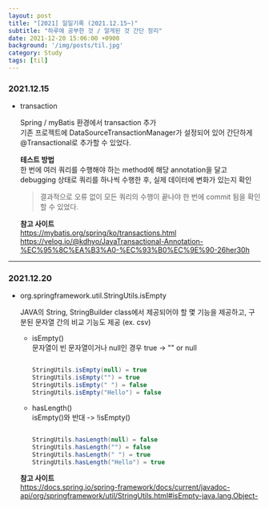 ```yaml
---
layout: post
title: "[2021] 일일기록 (2021.12.15~)"
subtitle: "하루에 공부한 것 / 알게된 것 간단 정리"
date: 2021-12-20 15:06:00 +0900
background: '/img/posts/til.jpg'
category: Study
tags: [til]
---
```


### 2021.12.15
* transaction 
  
    Spring / myBatis 환경에서 transaction 추가   
    기존 프로젝트에 DataSourceTransactionManager가 설정되어 있어 간단하게 @Transactional로 추가할 수 있었다.

    **테스트 방법**   
      한 번에 여러 쿼리를 수행해야 하는 method에 해당 annotation을 달고 debugging 상태로 쿼리를 하나씩 수행한 후, 실제 데이터에 변화가 있는지 확인
  > 결과적으로 오류 없이 모든 쿼리의 수행이 끝나야 한 번에 commit 됨을 확인할 수 있었다.
    
    **참고 사이트**   
    <a href="https://mybatis.org/spring/ko/transactions.html">https://mybatis.org/spring/ko/transactions.html</a>   
    <a href="https://velog.io/@kdhyo/JavaTransactional-Annotation-%EC%95%8C%EA%B3%A0-%EC%93%B0%EC%9E%90-26her30h">https://velog.io/@kdhyo/JavaTransactional-Annotation-%EC%95%8C%EA%B3%A0-%EC%93%B0%EC%9E%90-26her30h</a>
    
  
*****

### 2021.12.20
* org.springframework.util.StringUtils.isEmpty

  JAVA의 String, StringBuilder class에서 제공되어야 할 몇 기능을 제공하고, 구분된 문자열 간의 비교 기능도 제공 (ex. csv)

  * isEmpty()   
    문자열이 빈 문자열이거나 null인 경우 true -> "" or null

    ``` java

    StringUtils.isEmpty(null) = true
    StringUtils.isEmpty("") = true
    StringUtils.isEmpty(" ") = false
    StringUtils.isEmpty("Hello") = false

    ```

  * hasLength()   
    isEmpty()와 반대 -> !isEmpty()

    ``` java

    StringUtils.hasLength(null) = false
    StringUtils.hasLength("") = false
    StringUtils.hasLength(" ") = true
    StringUtils.hasLength("Hello") = true

    ```

  **참고 사이트**   
  <a href= "https://docs.spring.io/spring-framework/docs/current/javadoc-api/org/springframework/util/StringUtils.html#isEmpty-java.lang.Object-">https://docs.spring.io/spring-framework/docs/current/javadoc-api/org/springframework/util/StringUtils.html#isEmpty-java.lang.Object-</a>
